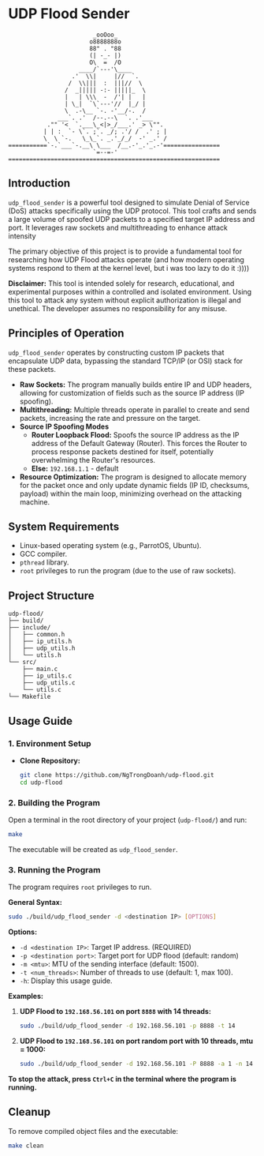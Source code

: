 # UDP Flood Sender
```
                        _ooOoo_
                       o8888888o
                       88" . "88
                       (| -_- |)
                       O\  =  /O
                    ____/`---'\____
                  .'  \\|     |//  `.
                 /  \\|||  :  |||//  \
                /  _||||| -:- |||||_  \
                |   | \\\  -  /'| |   |
                | \_|  `\`---'//  |_/ |
                \  .-\__ `-. -'__/-.  /
              ___`. .'  /--.--\  `. .'___
           ."" '<  `.___\_<|>_/___.' _> \"".
          | | :  `- \`. ;`. _/; .'/ /  .' ; |
          \  \ `-.   \_\_`. _.'_/_/  -' _.' /
===========`-.`___`-.__\ \___  /__.-'_.'_.-'================
                        `=--=-'    
============================================================
```

## Introduction

`udp_flood_sender` is a powerful tool designed to simulate Denial of Service (DoS) attacks specifically using the UDP protocol. This tool crafts and sends a large volume of spoofed UDP packets to a specified target IP address and port. It leverages raw sockets and multithreading to enhance attack intensity

The primary objective of this project is to provide a fundamental tool for researching how UDP Flood attacks operate (and how modern operating systems respond to them at the kernel level, but i was too lazy to do it :))))

**Disclaimer:** This tool is intended solely for research, educational, and experimental purposes within a controlled and isolated environment. Using this tool to attack any system without explicit authorization is illegal and unethical. The developer assumes no responsibility for any misuse.

## Principles of Operation

`udp_flood_sender` operates by constructing custom IP packets that encapsulate UDP data, bypassing the standard TCP/IP (or OSI) stack for these packets.

*   **Raw Sockets:** The program manually builds entire IP and UDP headers, allowing for customization of fields such as the source IP address (IP spoofing).
*   **Multithreading:** Multiple threads operate in parallel to create and send packets, increasing the rate and pressure on the target.
*   **Source IP Spoofing Modes**
    *   **Router Loopback Flood:** Spoofs the source IP address as the IP address of the Default Gateway (Router). This forces the Router to process response packets destined for itself, potentially overwhelming the Router's resources.
    *   **Else:** `192.168.1.1` - default
*   **Resource Optimization:** The program is designed to allocate memory for the packet once and only update dynamic fields (IP ID, checksums, payload) within the main loop, minimizing overhead on the attacking machine.

## System Requirements

*   Linux-based operating system (e.g., ParrotOS, Ubuntu).
*   GCC compiler.
*   `pthread` library.
*   `root` privileges to run the program (due to the use of raw sockets).

## Project Structure

```
udp-flood/
├── build/                 
├── include/               
│   ├── common.h           
│   ├── ip_utils.h         
│   ├── udp_utils.h        
│   └── utils.h            
└── src/                   
    ├── main.c             
    ├── ip_utils.c         
    ├── udp_utils.c        
    └── utils.c            
└── Makefile               
```

## Usage Guide

### 1. Environment Setup

*   **Clone Repository:**
    ```bash
    git clone https://github.com/NgTrongDoanh/udp-flood.git
    cd udp-flood
    ```

### 2. Building the Program

Open a terminal in the root directory of your project (`udp-flood/`) and run:

```bash
make
```
The executable will be created as `udp_flood_sender`.

### 3. Running the Program

The program requires `root` privileges to run.

**General Syntax:**
```bash
sudo ./build/udp_flood_sender -d <destination IP> [OPTIONS]
```

**Options:**

*   `-d <destination IP>`: Target IP address. (REQUIRED)
*   `-p <destination port>`: Target port for UDP flood (default: random)
*   `-m <mtu>`: MTU of the sending interface (default: 1500).
*   `-t <num_threads>`: Number of threads to use (default: 1, max 100).
*   `-h`: Display this usage guide.

**Examples:**

1.  **UDP Flood to `192.168.56.101` on port `8888` with 14 threads:**
    ```bash
    sudo ./build/udp_flood_sender -d 192.168.56.101 -p 8888 -t 14
    ```

2.  **UDP Flood to `192.168.56.101` on port random port with 10 threads, mtu = 1000:**
    ```bash
    sudo ./build/udp_flood_sender -d 192.168.56.101 -P 8888 -a 1 -n 14 -l 100
    ```


**To stop the attack, press `Ctrl+C` in the terminal where the program is running.**

## Cleanup

To remove compiled object files and the executable:

```bash
make clean
```
